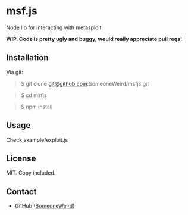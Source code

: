 msf.js
====

Node lib for interacting with metasploit.

__WIP. Code is pretty ugly and buggy, would really appreciate pull reqs!__

Installation
------------

Via git:

> $ git clone git@github.com:SomeoneWeird/msfjs.git

> $ cd msfjs

> $ npm install  

Usage
-----

Check example/exploit.js

License
-------

MIT. Copy included.

Contact
-------

* GitHub ([SomeoneWeird](http://github.com/SomeoneWeird))

